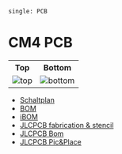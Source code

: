```{index}
single: PCB
```

# CM4 PCB

<table>
  <tr><th>Top</th><th>Bottom</th></tr>
  <tr>
    <td><img src="../_static/pcb/cm4/cm4-3D_top.png" alt="top" /></td>
    <td><img src="../_static/pcb/cm4/cm4-3D_bottom.png" alt="bottom" /></td>
  </tr>
</table>

- [Schaltplan](../_static/pcb/cm4/cm4-schematic.pdf)
- [BOM](../_static/pcb/cm4/cm4-bom.html)
- [iBOM](../_static/pcb/cm4/cm4-ibom.html)
- [JLCPCB fabrication & stencil](../_static/pcb/cm4/JLCPCB/cm4-_JLCPCB_compress.zip)
- [JLCPCB Bom](../_static/pcb/cm4/JLCPCB/cm4_bom_jlc.csv)
- [JLCPCB Pic&Place](../_static/pcb/cm4/JLCPCB/cm4_cpl_jlc.csv)
